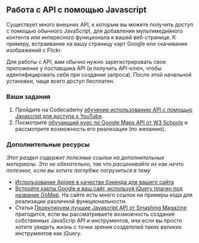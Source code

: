 ## Работа с API с помощью Javascript

Существует много внешних API, к которым вы можете получить доступ с помощью обычного JavaScript, для добавления мультимедийного контента или интересного функционала к вашей веб-странице. К примеру, встраивание на вашу страницу карт Google или скачивание изображений с Flickr.

Для работы с API, вам обычно нужно зарегистрировать свое приложение у поставщика API (и получить API-ключ, чтобы идентифицировать себя при создании запроса). После этой начальной установки, чаще всего доступ бесплатен.

### Ваши задания

1. Пройдите на Codecademy [обучение использованию API с помощью Javascript для доступа к YouTube](http://www.codecademy.com/tracks/youtube).
2. Посмотрите [обучающий курс по Google Maps API от W3 Schools](http://www.w3schools.com/googleAPI/default.asp) и рассмотрите возможность его реализации (по желанию).

### Дополнительные ресурсы

*Этот раздел содержит полезные ссылки на дополнительные материалы. Это не обязательно, так что расценивайте их как нечто полезное, если вы хотите поглубже погрузиться в тему*

* [Использование Apigee в качестве бэкенда для вашего сайта](http://www.codecademy.com/tracks/apigee)
* [Встройте карты Google в ваш сайт, используя jQuery плагин под название GoMap](http://www.pittss.lv/jquery/gomap/). На сайте есть много ссылок на примеры кода для реализации различной функциональности.
* Статья [Проектируем лучшие Javascript API от Smashing Magazine](http://coding.smashingmagazine.com/2012/10/09/designing-javascript-apis-usability/) пригодится, если вы рассматриваете возможность создания собственных JavaScrip API и инструментов, или если вы просто хотите увидеть жизнь с точки зрения создателей таких великих инструментов как jQuery.
